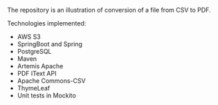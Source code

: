 The repository is an illustration of conversion of a file from CSV to PDF.

Technologies implemented:

- AWS S3
- SpringBoot and Spring
- PostgreSQL 
- Maven
- Artemis Apache
- PDF IText API
- Apache Commons-CSV
- ThymeLeaf
- Unit tests in Mockito
